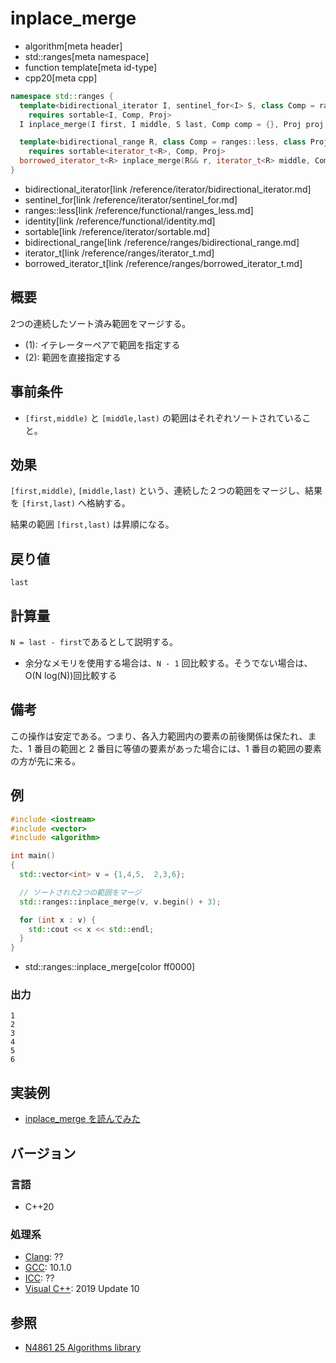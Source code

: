 # inplace_merge
* algorithm[meta header]
* std::ranges[meta namespace]
* function template[meta id-type]
* cpp20[meta cpp]

```cpp
namespace std::ranges {
  template<bidirectional_iterator I, sentinel_for<I> S, class Comp = ranges::less, class Proj = identity>
    requires sortable<I, Comp, Proj>
  I inplace_merge(I first, I middle, S last, Comp comp = {}, Proj proj = {});

  template<bidirectional_range R, class Comp = ranges::less, class Proj = identity>
    requires sortable<iterator_t<R>, Comp, Proj>
  borrowed_iterator_t<R> inplace_merge(R&& r, iterator_t<R> middle, Comp comp = {}, Proj proj = {});
}
```
* bidirectional_iterator[link /reference/iterator/bidirectional_iterator.md]
* sentinel_for[link /reference/iterator/sentinel_for.md]
* ranges::less[link /reference/functional/ranges_less.md]
* identity[link /reference/functional/identity.md]
* sortable[link /reference/iterator/sortable.md]
* bidirectional_range[link /reference/ranges/bidirectional_range.md]
* iterator_t[link /reference/ranges/iterator_t.md]
* borrowed_iterator_t[link /reference/ranges/borrowed_iterator_t.md]

## 概要
2つの連続したソート済み範囲をマージする。

* (1): イテレーターペアで範囲を指定する
* (2): 範囲を直接指定する

## 事前条件
- `[first,middle)` と `[middle,last)` の範囲はそれぞれソートされていること。


## 効果
`[first,middle)`, `[middle,last)` という、連続した２つの範囲をマージし、結果を `[first,last)` へ格納する。

結果の範囲 `[first,last)` は昇順になる。


## 戻り値
`last`


## 計算量
`N = last - first`であるとして説明する。

- 余分なメモリを使用する場合は、`N - 1` 回比較する。そうでない場合は、O(N log(N))回比較する

## 備考
この操作は安定である。つまり、各入力範囲内の要素の前後関係は保たれ、また、1 番目の範囲と 2 番目に等値の要素があった場合には、1 番目の範囲の要素の方が先に来る。


## 例
```cpp example
#include <iostream>
#include <vector>
#include <algorithm>

int main()
{
  std::vector<int> v = {1,4,5,  2,3,6};

  // ソートされた2つの範囲をマージ
  std::ranges::inplace_merge(v, v.begin() + 3);

  for (int x : v) {
    std::cout << x << std::endl;
  }
}
```
* std::ranges::inplace_merge[color ff0000]

### 出力
```
1
2
3
4
5
6
```

## 実装例
- [inplace_merge を読んでみた](http://www.kmonos.net/wlog/115.html#_2300101215)

## バージョン
### 言語
- C++20

### 処理系
- [Clang](/implementation.md#clang): ??
- [GCC](/implementation.md#gcc): 10.1.0
- [ICC](/implementation.md#icc): ??
- [Visual C++](/implementation.md#visual_cpp): 2019 Update 10

## 参照
- [N4861 25 Algorithms library](https://timsong-cpp.github.io/cppwp/n4861/algorithms)


